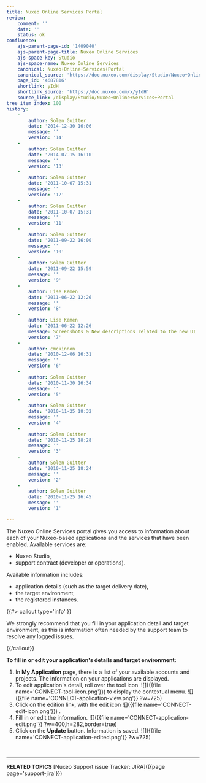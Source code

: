 ```yaml
---
title: Nuxeo Online Services Portal
review:
    comment: ''
    date: ''
    status: ok
confluence:
    ajs-parent-page-id: '1409040'
    ajs-parent-page-title: Nuxeo Online Services
    ajs-space-key: Studio
    ajs-space-name: Nuxeo Online Services
    canonical: Nuxeo+Online+Services+Portal
    canonical_source: 'https://doc.nuxeo.com/display/Studio/Nuxeo+Online+Services+Portal'
    page_id: '4687816'
    shortlink: yIdH
    shortlink_source: 'https://doc.nuxeo.com/x/yIdH'
    source_link: /display/Studio/Nuxeo+Online+Services+Portal
tree_item_index: 100
history:
    -
        author: Solen Guitter
        date: '2014-12-30 16:06'
        message: ''
        version: '14'
    -
        author: Solen Guitter
        date: '2014-07-15 16:10'
        message: ''
        version: '13'
    -
        author: Solen Guitter
        date: '2011-10-07 15:31'
        message: ''
        version: '12'
    -
        author: Solen Guitter
        date: '2011-10-07 15:31'
        message: ''
        version: '11'
    -
        author: Solen Guitter
        date: '2011-09-22 16:00'
        message: ''
        version: '10'
    -
        author: Solen Guitter
        date: '2011-09-22 15:59'
        message: ''
        version: '9'
    -
        author: Lise Kemen
        date: '2011-06-22 12:26'
        message: ''
        version: '8'
    -
        author: Lise Kemen
        date: '2011-06-22 12:26'
        message: Screenshots & New descriptions related to the new UI
        version: '7'
    -
        author: cmckinnon
        date: '2010-12-06 16:31'
        message: ''
        version: '6'
    -
        author: Solen Guitter
        date: '2010-11-30 16:34'
        message: ''
        version: '5'
    -
        author: Solen Guitter
        date: '2010-11-25 18:32'
        message: ''
        version: '4'
    -
        author: Solen Guitter
        date: '2010-11-25 18:28'
        message: ''
        version: '3'
    -
        author: Solen Guitter
        date: '2010-11-25 18:24'
        message: ''
        version: '2'
    -
        author: Solen Guitter
        date: '2010-11-25 16:45'
        message: ''
        version: '1'

---
```

The Nuxeo Online Services portal gives you access to information about each of your Nuxeo-based applications and the services that have been enabled.
Available services are:

*   Nuxeo Studio,
*   support contract (developer or operations).

Available information includes:

*   application details (such as the target delivery date),
*   the target environment,
*   the registered instances.

{{#> callout type='info' }}

We strongly recommend that you fill in your application detail and target environment, as this is information often needed by the support team to resolve any logged issues.

{{/callout}}

**To fill in or edit your application's details and target environment:**

1.  In&nbsp;**My Application** page, there is a list of your available accounts and projects.
    The information on your applications are displayed.
2.  To edit application's detail, roll over the tool icon&nbsp; ![]({{file name='CONNECT-tool-icon.png'}})&nbsp;to display the contextual menu.
    ![]({{file name='CONNECT-application-view.png'}} ?w=725)
3.  Click on the edition link, with the edit icon ![]({{file name='CONNECT-edit-icon.png'}})&nbsp;.
4.  Fill in or edit the information.
    ![]({{file name='CONNECT-application-edit.png'}} ?w=400,h=282,border=true)
5.  Click on the **Update** button.
    Information is saved.
    ![]({{file name='CONNECT-application-edited.png'}} ?w=725)

&nbsp;

* * *

**RELATED TOPICS**
[Nuxeo Support issue Tracker: JIRA]({{page page='support-jira'}})
